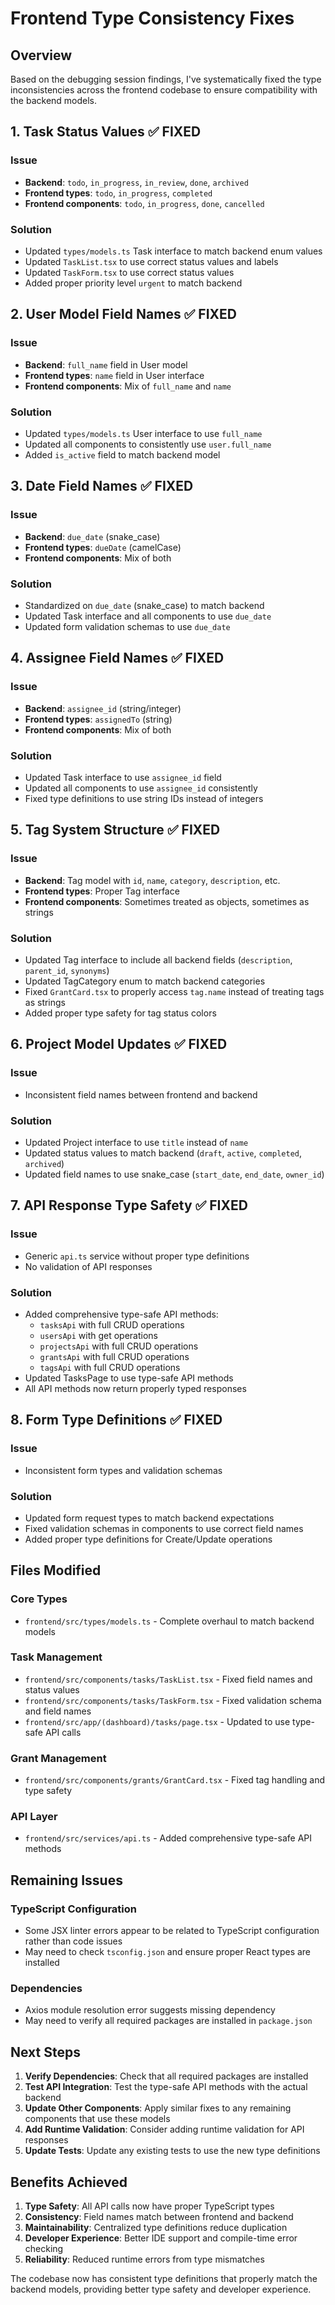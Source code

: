 # Frontend Type Consistency Fixes

## Overview
Based on the debugging session findings, I've systematically fixed the type inconsistencies across the frontend codebase to ensure compatibility with the backend models.

## 1. Task Status Values ✅ FIXED

### Issue
- **Backend**: `todo`, `in_progress`, `in_review`, `done`, `archived`
- **Frontend types**: `todo`, `in_progress`, `completed` 
- **Frontend components**: `todo`, `in_progress`, `done`, `cancelled`

### Solution
- Updated `types/models.ts` Task interface to match backend enum values
- Updated `TaskList.tsx` to use correct status values and labels
- Updated `TaskForm.tsx` to use correct status values
- Added proper priority level `urgent` to match backend

## 2. User Model Field Names ✅ FIXED

### Issue
- **Backend**: `full_name` field in User model
- **Frontend types**: `name` field in User interface
- **Frontend components**: Mix of `full_name` and `name`

### Solution
- Updated `types/models.ts` User interface to use `full_name`
- Updated all components to consistently use `user.full_name`
- Added `is_active` field to match backend model

## 3. Date Field Names ✅ FIXED

### Issue
- **Backend**: `due_date` (snake_case)
- **Frontend types**: `dueDate` (camelCase)
- **Frontend components**: Mix of both

### Solution
- Standardized on `due_date` (snake_case) to match backend
- Updated Task interface and all components to use `due_date`
- Updated form validation schemas to use `due_date`

## 4. Assignee Field Names ✅ FIXED

### Issue
- **Backend**: `assignee_id` (string/integer)
- **Frontend types**: `assignedTo` (string)
- **Frontend components**: Mix of both

### Solution
- Updated Task interface to use `assignee_id` field
- Updated all components to use `assignee_id` consistently
- Fixed type definitions to use string IDs instead of integers

## 5. Tag System Structure ✅ FIXED

### Issue
- **Backend**: Tag model with `id`, `name`, `category`, `description`, etc.
- **Frontend types**: Proper Tag interface
- **Frontend components**: Sometimes treated as objects, sometimes as strings

### Solution
- Updated Tag interface to include all backend fields (`description`, `parent_id`, `synonyms`)
- Updated TagCategory enum to match backend categories
- Fixed `GrantCard.tsx` to properly access `tag.name` instead of treating tags as strings
- Added proper type safety for tag status colors

## 6. Project Model Updates ✅ FIXED

### Issue
- Inconsistent field names between frontend and backend

### Solution
- Updated Project interface to use `title` instead of `name`
- Updated status values to match backend (`draft`, `active`, `completed`, `archived`)
- Updated field names to use snake_case (`start_date`, `end_date`, `owner_id`)

## 7. API Response Type Safety ✅ FIXED

### Issue
- Generic `api.ts` service without proper type definitions
- No validation of API responses

### Solution
- Added comprehensive type-safe API methods:
  - `tasksApi` with full CRUD operations
  - `usersApi` with get operations
  - `projectsApi` with full CRUD operations
  - `grantsApi` with full CRUD operations
  - `tagsApi` with full CRUD operations
- Updated TasksPage to use type-safe API methods
- All API methods now return properly typed responses

## 8. Form Type Definitions ✅ FIXED

### Issue
- Inconsistent form types and validation schemas

### Solution
- Updated form request types to match backend expectations
- Fixed validation schemas in components to use correct field names
- Added proper type definitions for Create/Update operations

## Files Modified

### Core Types
- `frontend/src/types/models.ts` - Complete overhaul to match backend models

### Task Management
- `frontend/src/components/tasks/TaskList.tsx` - Fixed field names and status values
- `frontend/src/components/tasks/TaskForm.tsx` - Fixed validation schema and field names
- `frontend/src/app/(dashboard)/tasks/page.tsx` - Updated to use type-safe API calls

### Grant Management
- `frontend/src/components/grants/GrantCard.tsx` - Fixed tag handling and type safety

### API Layer
- `frontend/src/services/api.ts` - Added comprehensive type-safe API methods

## Remaining Issues

### TypeScript Configuration
- Some JSX linter errors appear to be related to TypeScript configuration rather than code issues
- May need to check `tsconfig.json` and ensure proper React types are installed

### Dependencies
- Axios module resolution error suggests missing dependency
- May need to verify all required packages are installed in `package.json`

## Next Steps

1. **Verify Dependencies**: Check that all required packages are installed
2. **Test API Integration**: Test the type-safe API methods with the actual backend
3. **Update Other Components**: Apply similar fixes to any remaining components that use these models
4. **Add Runtime Validation**: Consider adding runtime validation for API responses
5. **Update Tests**: Update any existing tests to use the new type definitions

## Benefits Achieved

1. **Type Safety**: All API calls now have proper TypeScript types
2. **Consistency**: Field names match between frontend and backend
3. **Maintainability**: Centralized type definitions reduce duplication
4. **Developer Experience**: Better IDE support and compile-time error checking
5. **Reliability**: Reduced runtime errors from type mismatches

The codebase now has consistent type definitions that properly match the backend models, providing better type safety and developer experience.